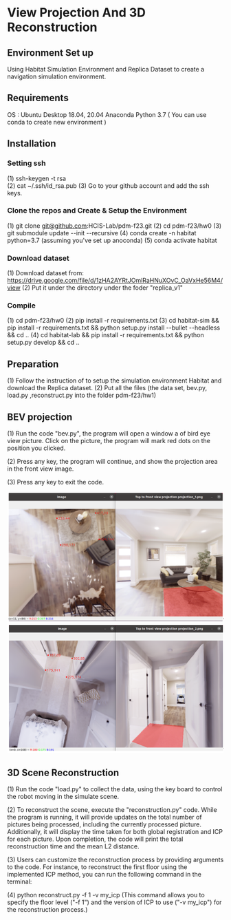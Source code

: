 # View Projection And 3D Reconstruction

## Environment Set up
Using Habitat Simulation Environment and Replica Dataset to create a navigation simulation environment.

## Requirements
OS : Ubuntu Desktop 18.04, 20.04
Anaconda
Python 3.7 ( You can use conda to create new environment )

## Installation

### Setting ssh
(1) ssh-keygen -t rsa  
(2) cat ~/.ssh/id_rsa.pub 
(3) Go to your github account and add the ssh keys.

### Clone the repos and Create & Setup the Environment
(1) git clone git@github.com:HCIS-Lab/pdm-f23.git 
(2) cd pdm-f23/hw0
(3) git submodule update --init --recursive
(4) conda create -n habitat python=3.7 (assuming you've set up anoconda)
(5) conda activate habitat

### Download dataset
(1) Download dataset from: https://drive.google.com/file/d/1zHA2AYRtJOmlRaHNuXOvC_OaVxHe56M4/view 
(2) Put it under the directory under the foder "replica_v1"

### Compile
(1) cd pdm-f23/hw0
(2) pip install -r requirements.txt
(3) cd habitat-sim && pip install -r requirements.txt && python setup.py  install --bullet --headless && cd ..
(4) cd habitat-lab && pip install -r requirements.txt && python setup.py develop && cd ..

## Preparation
(1) Follow the instruction of to setup the simulation environment Habitat and download the Replica dataset.
(2) Put all the files (the data set, bev.py, load.py ,reconstruct.py into the folder pdm-f23/hw1)

## BEV projection
(1) Run the code "bev.py", the program will open a window a of bird eye view picture. Click on the picture, the program will mark red dots on the position you clicked.

(2) Press any key, the program will continue, and show the projection area in the front view image.

(3) Press any key to exit the code.

![image](https://github.com/timmy168/View-Projection-and-3D-Reconstruction/blob/main/bev_result_1.png)
![image](https://github.com/timmy168/View-Projection-and-3D-Reconstruction/blob/main/bev_result_2.png)

## 3D Scene Reconstruction
(1) Run the code "load.py" to collect the data, using the key board to control the robot moving in the simulate scene.

(2) To reconstruct the scene, execute the "reconstruction.py" code. While the program is running, it will provide updates on the total number of pictures being processed, including the currently processed picture. Additionally, it will display the time taken for both global registration and ICP for each picture. Upon completion, the code will print the total reconstruction time and the mean L2 distance.

(3) Users can customize the reconstruction process by providing arguments to the code. For instance, to reconstruct the first floor using the implemented ICP method, you can run the following command in the terminal:

(4) python reconstruct.py -f 1 -v my_icp 
(This command allows you to specify the floor level ("-f 1") and the version of ICP to use ("-v my_icp") for the reconstruction process.)
